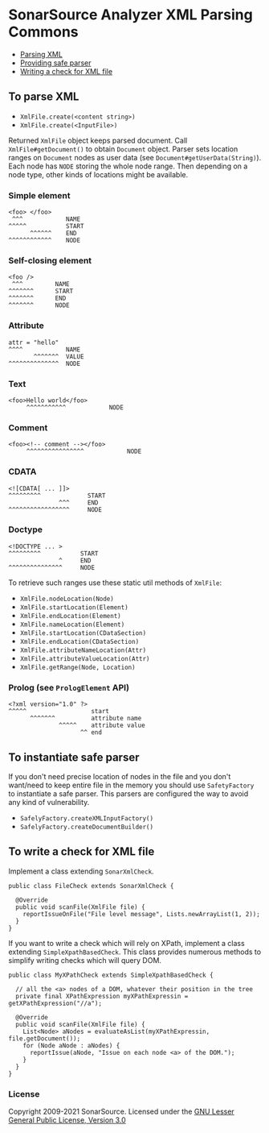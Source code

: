 SonarSource Analyzer XML Parsing Commons
=========================

* [Parsing XML](#parsing)
* [Providing safe parser](#safeParser)
* [Writing a check for XML file](#writingCheck)


## <a name="parsing"></a>To parse XML

* `XmlFile.create(<content string>)`
* `XmlFile.create(<InputFile>)`
 
Returned `XmlFile` object keeps parsed document. Call `XmlFile#getDocument()` to obtain `Document` object. Parser sets location ranges on `Document` nodes as user data (see `Document#getUserData(String)`).
Each node has `NODE` storing the whole node range.
Then depending on a node type, other kinds of locations might be available.

### Simple element
```
<foo> </foo>
 ^^^            NAME
^^^^^           START
      ^^^^^^    END
^^^^^^^^^^^^    NODE
```

### Self-closing element
```
<foo />
 ^^^         NAME
^^^^^^^      START
^^^^^^^      END
^^^^^^^      NODE
```

### Attribute
```
attr = "hello"
^^^^            NAME
       ^^^^^^^  VALUE
^^^^^^^^^^^^^^  NODE
```

### Text
```
<foo>Hello world</foo>
     ^^^^^^^^^^^            NODE
```

### Comment
```
<foo><!-- comment --></foo>
     ^^^^^^^^^^^^^^^^            NODE
```

### CDATA
```
<![CDATA[ ... ]]>
^^^^^^^^^             START
              ^^^     END
^^^^^^^^^^^^^^^^^     NODE
```

### Doctype
```
<!DOCTYPE ... >
^^^^^^^^^           START
              ^     END
^^^^^^^^^^^^^^^     NODE
```

To retrieve such ranges use these static util methods of `XmlFile`:
* `XmlFile.nodeLocation(Node)`
* `XmlFile.startLocation(Element)`
* `XmlFile.endLocation(Element)`
* `XmlFile.nameLocation(Element)`
* `XmlFile.startLocation(CDataSection)`
* `XmlFile.endLocation(CDataSection)`
* `XmlFile.attributeNameLocation(Attr)`
* `XmlFile.attributeValueLocation(Attr)`
* `XmlFile.getRange(Node, Location)`

### Prolog (see `PrologElement` API)
```
<?xml version="1.0" ?>
^^^^^                  start
      ^^^^^^^          attribute name
              ^^^^^    attribute value
                    ^^ end
```


## <a name="safeParser"></a>To instantiate safe parser
If you don't need precise location of nodes in the file and you don't want/need to keep entire file in the memory you should use `SafetyFactory` to instantiate a safe parser.
This parsers are configured the way to avoid any kind of vulnerability.
* `SafelyFactory.createXMLInputFactory()`
* `SafelyFactory.createDocumentBuilder()`

## <a name="writingCheck"></a>To write a check for XML file
Implement a class extending `SonarXmlCheck`.

```
public class FileCheck extends SonarXmlCheck {

  @Override
  public void scanFile(XmlFile file) {
    reportIssueOnFile("File level message", Lists.newArrayList(1, 2));
  }
}
```

If you want to write a check which will rely on XPath, implement a class extending `SimpleXpathBasedCheck`.
This class provides numerous methods to simplify writing checks which will query DOM.

```
public class MyXPathCheck extends SimpleXpathBasedCheck {

  // all the <a> nodes of a DOM, whatever their position in the tree
  private final XPathExpression myXPathExpressin = getXPathExpression("//a");

  @Override
  public void scanFile(XmlFile file) {
    List<Node> aNodes = evaluateAsList(myXPathExpressin, file.getDocument());
    for (Node aNode : aNodes) {
      reportIssue(aNode, "Issue on each node <a> of the DOM.");
    }
  }
}
```

### License
Copyright 2009-2021 SonarSource.
Licensed under the [GNU Lesser General Public License, Version 3.0](http://www.gnu.org/licenses/lgpl.txt)
